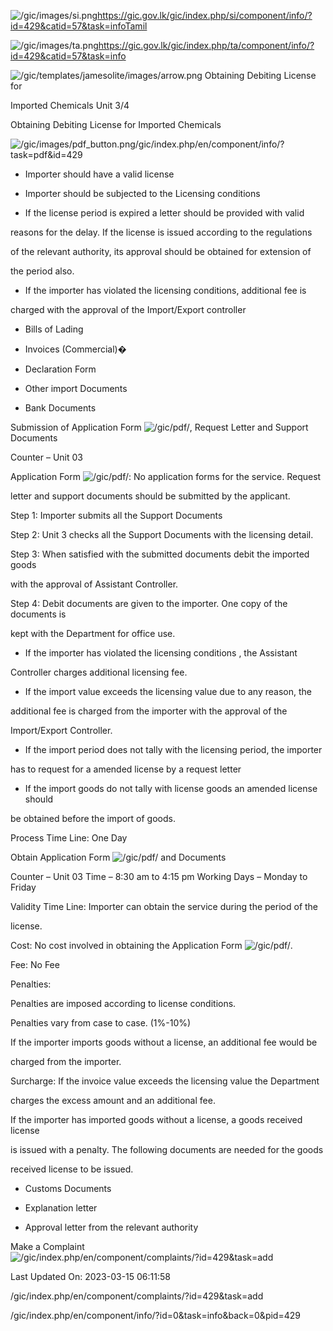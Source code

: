 <!-- Source: https://gic.gov.lk/gic/index.php/en/component/info/?id=429&catid=57&task=info -->

![/gic/images/si.png](/gic/images/si.png)https://gic.gov.lk/gic/index.php/si/component/info/?id=429&catid=57&task=infoTamil

![/gic/images/ta.png](/gic/images/ta.png)https://gic.gov.lk/gic/index.php/ta/component/info/?id=429&catid=57&task=info

![/gic/templates/jamesolite/images/arrow.png](/gic/templates/jamesolite/images/arrow.png) Obtaining Debiting License for

Imported Chemicals Unit 3/4

Obtaining Debiting License for Imported Chemicals

![/gic/images/pdf_button.png](/gic/images/pdf_button.png)/gic/index.php/en/component/info/?task=pdf&id=429

 * Importer should have a valid license  

 * Importer should be subjected to the Licensing conditions

 * If the license period is expired a letter should be provided with valid

 reasons for the delay. If the license is issued according to the regulations

 of the relevant authority, its approval should be obtained for extension of

 the period also.

 * If the importer has violated the licensing conditions, additional fee is

 charged with the approval of the Import/Export controller

 * Bills of Lading

 * Invoices (Commercial)�

 * Declaration Form

 * Other import Documents

 * Bank Documents

Submission of Application Form ![/gic/pdf/](/gic/pdf/), Request Letter and Support Documents

Counter – Unit 03

Application Form ![/gic/pdf/](/gic/pdf/): No application forms for the service. Request

letter and support documents should be submitted by the applicant.

Step 1: Importer submits all the Support Documents

Step 2: Unit 3 checks all the Support Documents with the licensing detail.

Step 3: When satisfied with the submitted documents debit the imported goods

with the approval of Assistant Controller.

Step 4: Debit documents are given to the importer. One copy of the documents is

kept with the Department for office use.

 * If the importer has violated the licensing conditions , the Assistant

 Controller charges additional licensing fee.

 * If the import value exceeds the licensing value due to any reason, the

 additional fee is charged from the importer with the approval of the

 Import/Export Controller.

 * If the import period does not tally with the licensing period, the importer

 has to request for a amended license by a request letter

 * If the import goods do not tally with license goods an amended license should

 be obtained before the import of goods.

Process Time Line: One Day

Obtain Application Form ![/gic/pdf/](/gic/pdf/) and Documents

Counter – Unit 03 Time – 8:30 am to 4:15 pm Working Days – Monday to Friday

Validity Time Line: Importer can obtain the service during the period of the

license.

Cost: No cost involved in obtaining the Application Form ![/gic/pdf/](/gic/pdf/).

Fee: No Fee

Penalties:

Penalties are imposed according to license conditions.

Penalties vary from case to case. (1%-10%)

If the importer imports goods without a license, an additional fee would be

charged from the importer.

Surcharge: If the invoice value exceeds the licensing value the Department

charges the excess amount and an additional fee.

If the importer has imported goods without a license, a goods received license

is issued with a penalty. The following documents are needed for the goods

received license to be issued.

 * Customs Documents

 * Explanation letter

 * Approval letter from the relevant authority

Make a Complaint ![/gic/index.php/en/component/complaints/?id=429&task=add](/gic/index.php/en/component/complaints/?id=429&task=add)

Last Updated On: 2023-03-15 06:11:58

/gic/index.php/en/component/complaints/?id=429&task=add

/gic/index.php/en/component/info/?id=0&task=info&back=0&pid=429
